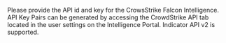Please provide the API id and key for the CrowsStrike Falcon Intelligence.
API Key Pairs can be generated by accessing the CrowdStrike API tab located in the user settings on the Intelligence Portal.
Indicator API v2 is supported.